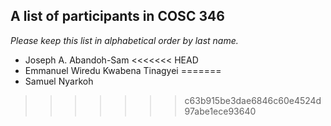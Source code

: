 A list of participants in COSC 346
---------------------------------

*Please keep this list in alphabetical order by last name.*

* Joseph A. Abandoh-Sam
<<<<<<< HEAD
* Emmanuel Wiredu Kwabena Tinagyei
=======
* Samuel Nyarkoh
>>>>>>> c63b915be3dae6846c60e4524d97abe1ece93640
